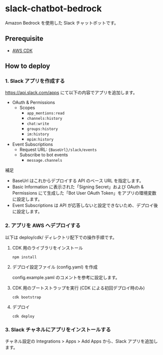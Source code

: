 # slack-chatbot-bedrock

Amazon Bedrock を使用した Slack チャットボットです。

## Prerequisite

- [AWS CDK](https://aws.amazon.com/jp/cdk/)

## How to deploy

### 1. Slack アプリを作成する

https://api.slack.com/apps にて以下の内容でアプリを追加します。

- OAuth & Permissions
  - Scopes
    - `app_mentions:read`
    - `channels:history`
    - `chat:write`
    - `groups:history`
    - `im:history`
    - `mpim:history`
- Event Subscriptions
  - Request URL: `{BaseUrl}/slack/events`
  - Subscribe to bot events
    - `message.channels`

補足

- BaseUrl はこれからデプロイする API のベース URL を指定します。
- Basic Information に表示された「Signing Secret」および OAuth & Permissions にて生成した「Bot User OAuth Token」をアプリの環境変数に設定します。
- Event Subscriptions は API が応答しないと設定できないため、デプロイ後に設定します。

### 2. アプリを AWS へデプロイする

以下は deploy/cdk/ ディレクトリ配下での操作手順です。

 1. CDK 用のライブラリをインストール

    ```shell
    npm install
    ```

 2. デプロイ設定ファイル (config.yaml) を作成

    config.example.yaml のコメントを参考に設定します。

 3. CDK 用のブートストラップを実行 (CDK による初回デプロイ時のみ)

    ```shell
    cdk bootstrap
    ```

 4. デプロイ

    ```shell
    cdk deploy
    ```

### 3. Slack チャネルにアプリをインストールする

チャネル設定の Integrations > Apps > Add Apps から、Slack アプリを追加します。
